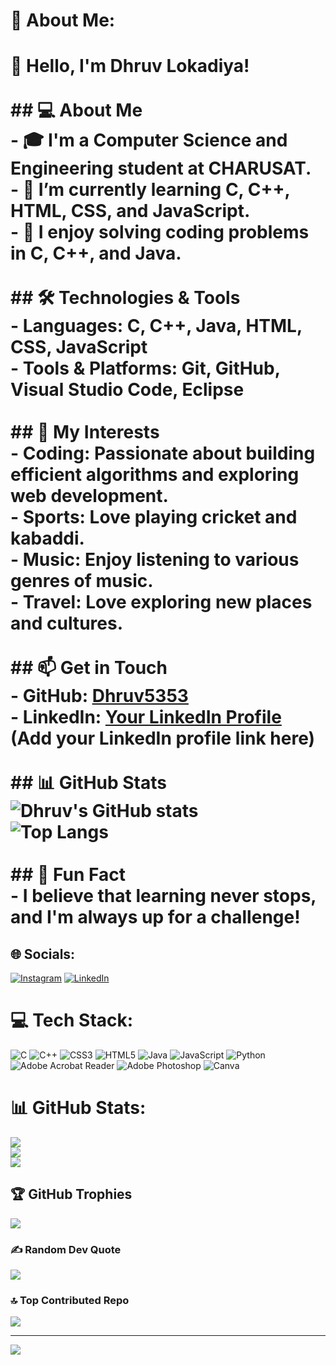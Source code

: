 # 💫 About Me:
# 👋 Hello, I'm Dhruv Lokadiya! <br><br>## 💻 About Me<br>- 🎓 I'm a Computer Science and Engineering student at CHARUSAT.<br>- 🌱 I’m currently learning **C**, **C++**, **HTML**, **CSS**, and **JavaScript**.<br>- 🚀 I enjoy solving coding problems in **C**, **C++**, and **Java**.<br><br>## 🛠️ Technologies & Tools<br>- **Languages:** C, C++, Java, HTML, CSS, JavaScript<br>- **Tools & Platforms:** Git, GitHub, Visual Studio Code, Eclipse<br><br>## 🌟 My Interests<br>- **Coding:** Passionate about building efficient algorithms and exploring web development.<br>- **Sports:** Love playing **cricket** and **kabaddi**.<br>- **Music:** Enjoy listening to various genres of music.<br>- **Travel:** Love exploring new places and cultures.<br><br>## 📫 Get in Touch<br>- **GitHub:** [Dhruv5353](https://github.com/Dhruv5353)<br>- **LinkedIn:** [Your LinkedIn Profile](#) (Add your LinkedIn profile link here)<br><br>## 📊 GitHub Stats<br>![Dhruv's GitHub stats](https://github-readme-stats.vercel.app/api?username=Dhruv5353&show_icons=true&theme=radical)<br>![Top Langs](https://github-readme-stats.vercel.app/api/top-langs/?username=Dhruv5353&layout=compact&theme=radical)<br><br>## 🌱 Fun Fact<br>- I believe that learning never stops, and I'm always up for a challenge!<br>


## 🌐 Socials:
[![Instagram](https://img.shields.io/badge/Instagram-%23E4405F.svg?logo=Instagram&logoColor=white)](https://instagram.com/_dhruv_lokadiya_) [![LinkedIn](https://img.shields.io/badge/LinkedIn-%230077B5.svg?logo=linkedin&logoColor=white)](https://linkedin.com/in/www.linkedin.com/in/dhruv-lokadiya-625062296) 

# 💻 Tech Stack:
![C](https://img.shields.io/badge/c-%2300599C.svg?style=for-the-badge&logo=c&logoColor=white) ![C++](https://img.shields.io/badge/c++-%2300599C.svg?style=for-the-badge&logo=c%2B%2B&logoColor=white) ![CSS3](https://img.shields.io/badge/css3-%231572B6.svg?style=for-the-badge&logo=css3&logoColor=white) ![HTML5](https://img.shields.io/badge/html5-%23E34F26.svg?style=for-the-badge&logo=html5&logoColor=white) ![Java](https://img.shields.io/badge/java-%23ED8B00.svg?style=for-the-badge&logo=openjdk&logoColor=white) ![JavaScript](https://img.shields.io/badge/javascript-%23323330.svg?style=for-the-badge&logo=javascript&logoColor=%23F7DF1E) ![Python](https://img.shields.io/badge/python-3670A0?style=for-the-badge&logo=python&logoColor=ffdd54) ![Adobe Acrobat Reader](https://img.shields.io/badge/Adobe%20Acrobat%20Reader-EC1C24.svg?style=for-the-badge&logo=Adobe%20Acrobat%20Reader&logoColor=white) ![Adobe Photoshop](https://img.shields.io/badge/adobe%20photoshop-%2331A8FF.svg?style=for-the-badge&logo=adobe%20photoshop&logoColor=white) ![Canva](https://img.shields.io/badge/Canva-%2300C4CC.svg?style=for-the-badge&logo=Canva&logoColor=white)
# 📊 GitHub Stats:
![](https://github-readme-stats.vercel.app/api?username=Dhruv5353&theme=dark&hide_border=false&include_all_commits=false&count_private=true)<br/>
![](https://github-readme-streak-stats.herokuapp.com/?user=Dhruv5353&theme=dark&hide_border=false)<br/>
![](https://github-readme-stats.vercel.app/api/top-langs/?username=Dhruv5353&theme=dark&hide_border=false&include_all_commits=false&count_private=true&layout=compact)

## 🏆 GitHub Trophies
![](https://github-profile-trophy.vercel.app/?username=Dhruv5353&theme=radical&no-frame=false&no-bg=true&margin-w=4)

### ✍️ Random Dev Quote
![](https://quotes-github-readme.vercel.app/api?type=horizontal&theme=radical)

### 🔝 Top Contributed Repo
![](https://github-contributor-stats.vercel.app/api?username=Dhruv5353&limit=5&theme=dark&combine_all_yearly_contributions=true)

---
[![](https://visitcount.itsvg.in/api?id=Dhruv5353&icon=1&color=2)](https://visitcount.itsvg.in)

<!-- Proudly created with GPRM ( https://gprm.itsvg.in ) -->
